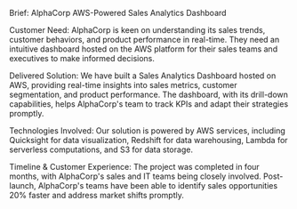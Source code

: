 Brief: AlphaCorp AWS-Powered Sales Analytics Dashboard

Customer Need:
AlphaCorp is keen on understanding its sales trends, customer behaviors, and product performance in real-time. They need an intuitive dashboard hosted on the AWS platform for their sales teams and executives to make informed decisions.

Delivered Solution:
We have built a Sales Analytics Dashboard hosted on AWS, providing real-time insights into sales metrics, customer segmentation, and product performance. The dashboard, with its drill-down capabilities, helps AlphaCorp's team to track KPIs and adapt their strategies promptly.

Technologies Involved:
Our solution is powered by AWS services, including Quicksight for data visualization, Redshift for data warehousing, Lambda for serverless computations, and S3 for data storage.

Timeline & Customer Experience:
The project was completed in four months, with AlphaCorp's sales and IT teams being closely involved. Post-launch, AlphaCorp's teams have been able to identify sales opportunities 20% faster and address market shifts promptly.